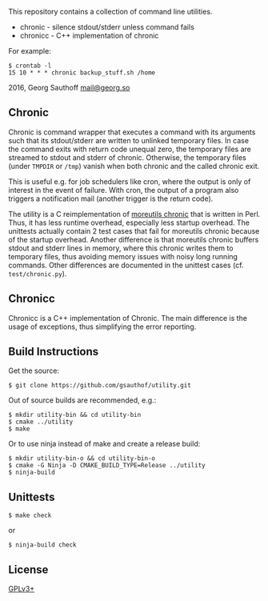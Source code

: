 This repository contains a collection of command line utilities.

- chronic - silence stdout/stderr unless command fails
- chronicc - C++ implementation of chronic

For example:

    $ crontab -l
    15 10 * * * chronic backup_stuff.sh /home


2016, Georg Sauthoff <mail@georg.so>

## Chronic

Chronic is command wrapper that executes a command with its
arguments such that its stdout/stderr are written to unlinked
temporary files. In case the command exits with return code
unequal zero, the temporary files are streamed to stdout and
stderr of chronic. Otherwise, the temporary files (under `TMPDIR`
or `/tmp`) vanish when both chronic and the called chronic exit.

This is useful e.g. for job schedulers like cron, where
the output is only of interest in the event of failure. With
cron, the output of a program also triggers a notification mail
(another trigger is the return code).

The utility is a C reimplementation of [moreutils
chronic][moreutils] that is written in Perl. Thus, it has less
runtime overhead, especially less startup overhead.  The
unittests actually contain 2 test cases that fail for moreutils
chronic because of the startup overhead. Another difference is
that moreutils chronic buffers stdout and stderr lines in memory,
where this chronic writes them to temporary files, thus avoiding
memory issues with noisy long running commands. Other
differences are documented in the unittest cases (cf.
`test/chronic.py`).

## Chronicc

Chronicc is a C++ implementation of Chronic. The main difference
is the usage of exceptions, thus simplifying the error reporting.

## Build Instructions

Get the source:

    $ git clone https://github.com/gsauthof/utility.git

Out of source builds are recommended, e.g.:

    $ mkdir utility-bin && cd utility-bin
    $ cmake ../utility
    $ make

Or to use ninja instead of make and create a release build:

    $ mkdir utility-bin-o && cd utility-bin-o
    $ cmake -G Ninja -D CMAKE_BUILD_TYPE=Release ../utility
    $ ninja-build

## Unittests

    $ make check

or

    $ ninja-build check

## License

[GPLv3+][gpl]


[gpl]: https://www.gnu.org/licenses/gpl.html
[moreutils]: the://joeyh.name/code/moreutils/
